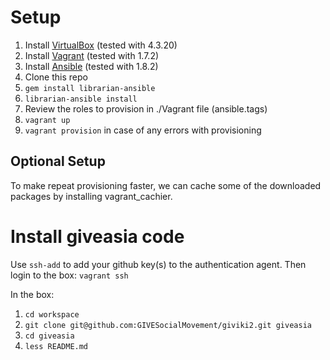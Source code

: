 Setup
=====
1. Install [VirtualBox](https://www.virtualbox.org/) (tested with 4.3.20)
1. Install [Vagrant](https://www.vagrantup.com/) (tested with 1.7.2)
1. Install [Ansible](http://www.ansible.com/home) (tested with 1.8.2)
1. Clone this repo
1. `gem install librarian-ansible`
1. `librarian-ansible install`
1. Review the roles to provision in ./Vagrant file (ansible.tags)
1. `vagrant up`
1. `vagrant provision` in case of any errors with provisioning

Optional Setup
--------------
To make repeat provisioning faster, we can cache some of the downloaded packages by installing vagrant_cachier.

Install giveasia code
=====================
Use `ssh-add` to add your github key(s) to the authentication agent.
Then login to the box: `vagrant ssh`

In the box:

1. `cd workspace`
1. `git clone git@github.com:GIVESocialMovement/giviki2.git giveasia`
1. `cd giveasia`
1. `less README.md`
